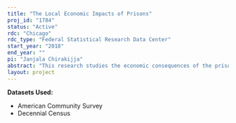 ```yaml
---
title: "The Local Economic Impacts of Prisons"
proj_id: "1784"
status: "Active"
rdc: "Chicago"
rdc_type: "Federal Statistical Research Data Center"
start_year: "2018"
end_year: ""
pi: "Janjala Chirakijja"
abstract: "This research studies the economic consequences of the prison construction boom in the United States. During the last three decades, growth in the prison population in the United States has been the largest in history. One of the biggest challenges in siting new prisons is resistance from local communities. Commonly cited negative impacts of prisons include falling property values, stunted local economic growth, and damage to the community’s reputation and ability to retain and attract businesses. However, prisons are not always unwelcome. Many rural towns have chosen to tie their economies to prisons, believing the institutions provide recession-proof jobs and often a much-needed boost to the stagnant local economy. Using restricted-use data from the Decennial Census and American Community Survey, this research evaluates the effect of prison openings during 1980–2010 on local housing values and rents, local labor markets and neighborhood demographics, as well as the overall welfare impact on residents. The research will also evaluate the Census Bureau's practice of including incarcerated individuals as residents when tabulating public-use community statistics, in light of changing circumstances of the U.S. correctional system."
layout: project
---
```


**Datasets Used:**

  - American Community Survey 
  - Decennial Census 

